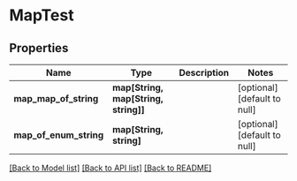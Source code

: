 # MapTest

## Properties
Name | Type | Description | Notes
------------ | ------------- | ------------- | -------------
**map_map_of_string** | **map[String, map[String, string]]** |  | [optional] [default to null]
**map_of_enum_string** | **map[String, string]** |  | [optional] [default to null]

[[Back to Model list]](../README.md#documentation-for-models) [[Back to API list]](../README.md#documentation-for-api-endpoints) [[Back to README]](../README.md)


